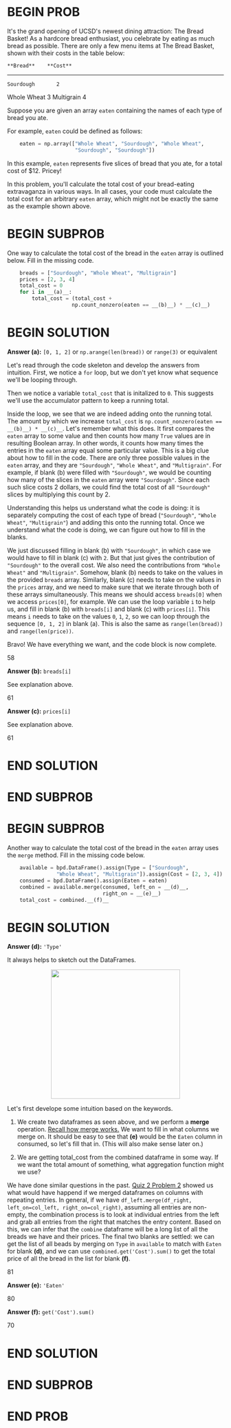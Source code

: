 # BEGIN PROB

It's the grand opening of UCSD's newest dining attraction: The Bread
Basket! As a hardcore bread enthusiast, you celebrate by eating as much
bread as possible. There are only a few menu items at The Bread Basket,
shown with their costs in the table below:

    **Bread**    **Cost**
  ------------- ----------
    Sourdough       2
   Whole Wheat      3
   Multigrain       4

Suppose you are given an array `eaten` containing the names of each type
of bread you ate.

For example, `eaten` could be defined as follows:

```py
    eaten = np.array(["Whole Wheat", "Sourdough", "Whole Wheat", 
                      "Sourdough", "Sourdough"])
```

In this example, `eaten` represents five slices of bread that you ate,
for a total cost of $\$12$. Pricey!

In this problem, you'll calculate the total cost of your bread-eating
extravaganza in various ways. In all cases, your code must calculate the
total cost for an arbitrary `eaten` array, which might not be exactly
the same as the example shown above.

# BEGIN SUBPROB

One way to calculate the total cost of the bread in the `eaten`
array is outlined below. Fill in the missing code.

```py
    breads = ["Sourdough", "Whole Wheat", "Multigrain"]
    prices = [2, 3, 4]
    total_cost = 0
    for i in __(a)__:
        total_cost = (total_cost + 
                     np.count_nonzero(eaten == __(b)__) * __(c)__)
```

# BEGIN SOLUTION

**Answer (a):** `[0, 1, 2]` or `np.arange(len(bread))` or `range(3)` or equivalent

Let's read through the code skeleton and develop the answers from intuition. First, we notice a `for` loop, but we don't yet know what sequence we'll be looping through.

Then we notice a variable `total_cost` that is initalized to `0`. This suggests we'll use the accumulator pattern to keep a running total. 

Inside the loop, we see that we are indeed adding onto the running total. The amount by which we increase `total_cost` is `np.count_nonzero(eaten == __(b)__) * __(c)__`. Let's remember what this does. It first compares the `eaten` array to some value and then counts how many `True` values are in resulting Boolean array. In other words, it counts how many times the entries in the `eaten` array equal some particular value. This is a big clue about how to fill in the code. There are only three possible values in the `eaten` array, and they are `"Sourdough"`, `"Whole Wheat"`, and `"Multigrain"`. For example, if blank (b) were filled with `"Sourdough"`, we would be counting how many of the slices in the `eaten` array were `"Sourdough"`. Since each such slice costs 2 dollars, we could find the total cost of all `"Sourdough"` slices by multiplying this count by 2. 

Understanding this helps us understand what the code is doing: it is separately computing the cost of each type of bread (`"Sourdough"`, `"Whole Wheat"`, `"Multigrain"`) and adding this onto the running total. Once we understand what the code is doing, we can figure out how to fill in the blanks.

We just discussed filling in blank (b) with `"Sourdough"`, in which case we would have to fill in blank (c) with `2`. But that just gives the contribution of `"Sourdough"` to the overall cost. We also need the contributions from `"Whole Wheat"` and `"Multigrain"`. Somehow, blank (b) needs to take on the values in the provided `breads` array. Similarly, blank (c) needs to take on the values in the `prices` array, and we need to make sure that we iterate through both of these arrays simultaneously. This means we should access `breads[0]` when we access `prices[0]`, for example. We can use the loop variable `i` to help us, and fill in blank (b) with `breads[i]` and blank (c) with `prices[i]`. This means `i` needs to take on the values `0`, `1`, `2`, so we can loop through the sequence `[0, 1, 2]` in blank (a). This is also the same as `range(len(bread))` and `range(len(price))`. 

Bravo! We have everything we want, and the code block is now complete.

<average>58</average>

**Answer (b):** `breads[i]`

See explanation above.

<average>61</average>

**Answer (c):** `prices[i]`

See explanation above.

<average>61</average>

 
# END SOLUTION

# END SUBPROB

# BEGIN SUBPROB

Another way to calculate the total cost of the bread in the `eaten`
array uses the `merge` method. Fill in the missing code below.

```py
    available = bpd.DataFrame().assign(Type = ["Sourdough", 
                "Whole Wheat", "Multigrain"]).assign(Cost = [2, 3, 4])
    consumed = bpd.DataFrame().assign(Eaten = eaten)
    combined = available.merge(consumed, left_on = __(d)__, 
                               right_on = __(e)__)   
    total_cost = combined.__(f)__
```

# BEGIN SOLUTION

**Answer (d):** `'Type'`

It always helps to sketch out the DataFrames. 
<center><img src="../assets/images/wi25-midterm/q5-2.png" width=300></center>

Let's first develope some intuition based on the keywords.  

1. We create two dataframes as seen above, and we perform a **merge** operation. [Recall how merge works.](https://dsc-courses.github.io/bpd-reference/docs/documentation/building-organizing/df.merge())   We want to fill in what columns we merge on. It should be easy to see that **(e)** would be the `Eaten` column in consumed, so let's fill that in. (This will also make sense later on.)

2. We are getting total_cost from the combined dataframe in some way. If we want the total amount of something, what aggregation function might we use? 

We have done similar questions in the past. [Quiz 2 Problem 2](https://practice.dsc10.com/wi25-quiz2/index.html) showed us what would have happend if we merged dataframes on columns with repeating entries. In general, if we have `df_left.merge(df_right, left_on=col_left, right_on=col_right)`, assuming all entries are non-empty, the combination process is to look at individual entries from the left and grab all entries from the right that matches the entry content. Based on this, we can infer that the `combine` dataframe will be a long list of all the breads we have and their prices. The final two blanks are settled: we can get the list of all beads by merging on `Type` in `available` to match with `Eaten` for blank **(d)**, and we can use `combined.get('Cost').sum()` to get the total price of all the bread in the list for blank **(f)**. 


<average>81</average>

**Answer (e):** `'Eaten'`

<average>80</average>

**Answer (f):** `get('Cost').sum()`

<average>70</average>

# END SOLUTION

# END SUBPROB

# END PROB
